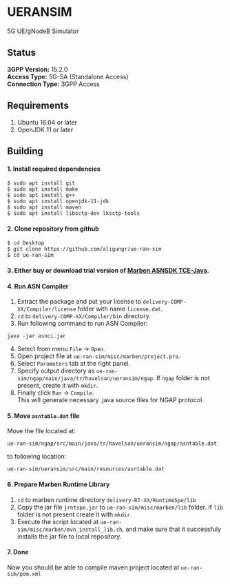 # UERANSIM
5G UE/gNodeB Simulator

##  Status  
**3GPP Version:** 15.2.0  
**Access Type:** 5G-SA (Standalone Access)  
**Connection Type:** 3GPP Access  


##  Requirements
1. Ubuntu 16.04 or later 
2. OpenJDK 11 or later

## Building

#### 1. Install required dependencies
```
$ sudo apt install git
$ sudo apt install make
$ sudo apt install g++
$ sudo apt install openjdk-11-jdk
$ sudo apt install maven
$ sudo apt install libsctp-dev lksctp-tools
```

#### 2. Clone repository from github

```
$ cd Desktop
$ git clone https://github.com/aligungr/ue-ran-sim
$ cd ue-ran-sim
```

#### 3. Either buy or download trial version of [Marben ASNSDK TCE-Java](https://www.marben-products.com/freetrial-download-asnsdk/?project=asnsdk).

#### 4. Run ASN Compiler
1. Extract the package and put your license to `delivery-COMP-XX/Compiler/license` folder with name `license.dat`.
2. `cd` to `delivery-COMP-XX/Compiler/bin` directory.
3. Run following command to run ASN Compiler:
```
java -jar asnci.jar
```
4. Select from menu `File` -> `Open`.
5. Open project file at `ue-ran-sim/misc/marben/project.pra`.
6. Select `Parameters` tab at the right panel.
7. Specify output directory as `ue-ran-sim/ngap/main/java/tr/havelsan/ueransim/ngap`. If `ngap` folder is not present, create it with `mkdir`.
8. Finally click `Run` -> `Compile`.  
This will generate necessary .java source files for NGAP protocol.

#### 5. Move `asntable.dat` file
Move the file located at:
```
ue-ran-sim/ngap/src/main/java/tr/havelsan/ueransim/ngap/asntable.dat
```
to following location:
```
ue-ran-sim/ueransim/src/main/resources/asntable.dat
```

####  6. Prepare Marben Runtime Library
1. `cd` to marben runtime directory `delivery-RT-XX/RuntimeSpe/lib`
2. Copy the jar file `jrntspe.jar` to `ue-ran-sim/misc/marben/lib` folder. if `lib` folder is not present create it with `mkdir`.
3. Execute the script located at `ue-ran-sim/misc/marben/mvn_install_lib.sh`, and make sure that it successfuly installs the jar file to local repository.

#### 7. Done
Now you should be able to compile maven project located at `ue-ran-sim/pom.xml`
